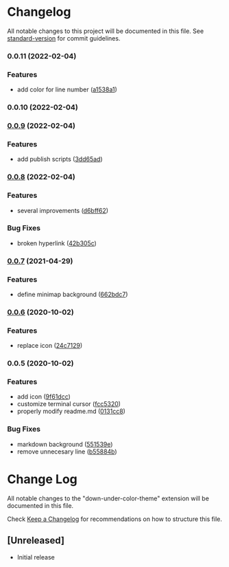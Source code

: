 # Changelog

All notable changes to this project will be documented in this file. See [standard-version](https://github.com/conventional-changelog/standard-version) for commit guidelines.

### 0.0.11 (2022-02-04)


### Features

* add color for line number ([a1538a1](https://github.com/ImADrafter/Down-Under-Theme/commit/a1538a14dd80e5f320634840fc17f3cb7ed2635a))

### 0.0.10 (2022-02-04)

### [0.0.9](https://github.com/ImADrafter/Down-Under-Theme/compare/v0.0.8...v0.0.9) (2022-02-04)


### Features

* add publish scripts ([3dd65ad](https://github.com/ImADrafter/Down-Under-Theme/commit/3dd65ad5967f8618dbf92605a802203021a85386))

### [0.0.8](https://github.com/ImADrafter/Down-Under-Theme/compare/v0.0.7...v0.0.8) (2022-02-04)


### Features

* several improvements ([d6bff62](https://github.com/ImADrafter/Down-Under-Theme/commit/d6bff627909bab9ae9293e15383ff9f1525b6abb))


### Bug Fixes

* broken hyperlink ([42b305c](https://github.com/ImADrafter/Down-Under-Theme/commit/42b305ce707150a5be1a2e646729e157ec094eb8))

### [0.0.7](https://github.com/ImADrafter/Down-Under-Theme/compare/v0.0.6...v0.0.7) (2021-04-29)


### Features

* define minimap background ([662bdc7](https://github.com/ImADrafter/Down-Under-Theme/commit/662bdc716427c909a485e7be7cffac3b20391783))

### [0.0.6](https://github.com/ImADrafter/Down-Under-Theme/compare/v0.0.5...v0.0.6) (2020-10-02)


### Features

* replace icon ([24c7129](https://github.com/ImADrafter/Down-Under-Theme/commit/24c7129bdac45ca2f384972c191ea815126bc0f9))

### 0.0.5 (2020-10-02)


### Features

* add icon ([9f61dcc](https://github.com/ImADrafter/Down-Under-Theme/commit/9f61dcc8d57079b0d08da10ebe6a6c49bf9e5990))
* customize terminal cursor ([fcc5320](https://github.com/ImADrafter/Down-Under-Theme/commit/fcc5320a58d438a985b00278e22ce46ce3a0ccd6))
* properly modify readme.md ([0131cc8](https://github.com/ImADrafter/Down-Under-Theme/commit/0131cc8182ccd5cbbf20f4cce30d9b5ace6367ca))


### Bug Fixes

* markdown background ([551539e](https://github.com/ImADrafter/Down-Under-Theme/commit/551539e9f60093999c0b68578bd3bc3692978ef0))
* remove unnecesary line ([b55884b](https://github.com/ImADrafter/Down-Under-Theme/commit/b55884b31ed9dab74e1d9d74e78ec0adaca8abe7))

# Change Log

All notable changes to the "down-under-color-theme" extension will be documented in this file.

Check [Keep a Changelog](http://keepachangelog.com/) for recommendations on how to structure this file.

## [Unreleased]

- Initial release
